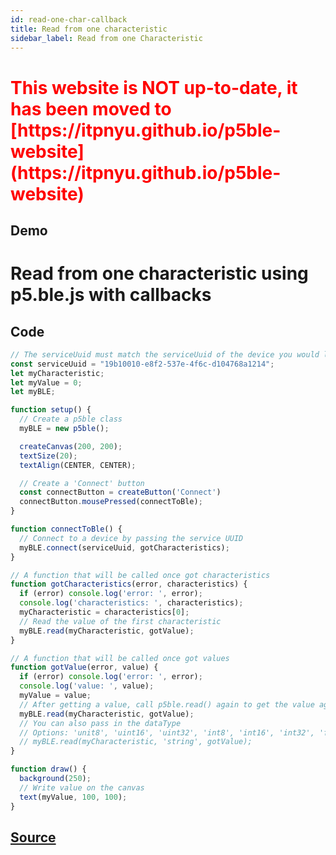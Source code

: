 ```yaml
---
id: read-one-char-callback
title: Read from one characteristic
sidebar_label: Read from one Characteristic
---
```


<h1 style="color:red">This website is NOT up-to-date, it has been moved to [https://itpnyu.github.io/p5ble-website](https://itpnyu.github.io/p5ble-website)</h1>

## Demo

<div class="example">
  <h1>Read from one characteristic using p5.ble.js with callbacks</h1>
  <div id="canvasContainer"></div>
</div>
<script src="https://cdnjs.cloudflare.com/ajax/libs/p5.js/0.7.2/p5.js"></script>
<script src="https://cdnjs.cloudflare.com/ajax/libs/p5.js/0.7.2/addons/p5.dom.min.js"></script>
<script src="https://unpkg.com/p5ble@0.0.4/dist/p5.ble.js" type="text/javascript"></script>
<script src="assets/scripts/example-read-one-char-callback.js"></script>

## Code

```javascript
// The serviceUuid must match the serviceUuid of the device you would like to connect
const serviceUuid = "19b10010-e8f2-537e-4f6c-d104768a1214";
let myCharacteristic;
let myValue = 0;
let myBLE;

function setup() {
  // Create a p5ble class
  myBLE = new p5ble();

  createCanvas(200, 200);
  textSize(20);
  textAlign(CENTER, CENTER);

  // Create a 'Connect' button
  const connectButton = createButton('Connect')
  connectButton.mousePressed(connectToBle);
}

function connectToBle() {
  // Connect to a device by passing the service UUID
  myBLE.connect(serviceUuid, gotCharacteristics);
}

// A function that will be called once got characteristics
function gotCharacteristics(error, characteristics) {
  if (error) console.log('error: ', error);
  console.log('characteristics: ', characteristics);
  myCharacteristic = characteristics[0];
  // Read the value of the first characteristic
  myBLE.read(myCharacteristic, gotValue);
}

// A function that will be called once got values
function gotValue(error, value) {
  if (error) console.log('error: ', error);
  console.log('value: ', value);
  myValue = value;
  // After getting a value, call p5ble.read() again to get the value again
  myBLE.read(myCharacteristic, gotValue);
  // You can also pass in the dataType
  // Options: 'unit8', 'uint16', 'uint32', 'int8', 'int16', 'int32', 'float32', 'float64', 'string'
  // myBLE.read(myCharacteristic, 'string', gotValue);
}

function draw() {
  background(250);
  // Write value on the canvas
  text(myValue, 100, 100);
}
```

## [Source](https://github.com/yining1023/p5-ble-examples/tree/master/read-one-char/p5-sketch/callback)
